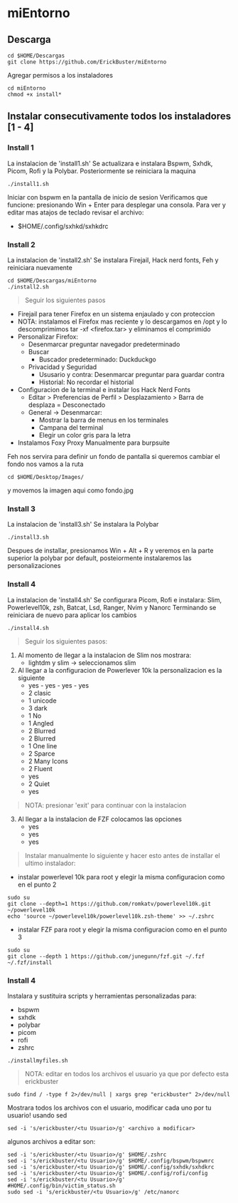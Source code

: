 # miEntorno
## Descarga
```
cd $HOME/Descargas
git clone https://github.com/ErickBuster/miEntorno
```
Agregar permisos a los instaladores
```
cd miEntorno
chmod +x install*
```
## Instalar consecutivamente todos los instaladores [1 - 4]
### Install 1
La instalacion de 'install1.sh'
Se actualizara e instalara Bspwm, Sxhdk, Picom, Rofi y la Polybar. Posteriormente se reiniciara la maquina
```
./install1.sh
```
Iniciar con bspwm en la pantalla de inicio de sesion
Verificamos que funcione: presionando Win + Enter para desplegar una consola.
Para ver y editar mas atajos de teclado revisar el archivo:
- $HOME/.config/sxhkd/sxhkdrc

### Install 2
La instalacion de 'install2.sh'
Se instalara Firejail, Hack nerd fonts, Feh y reiniciara nuevamente
```
cd $HOME/Descargas/miEntorno
./install2.sh
```
> Seguir los siguientes pasos
- Firejail para tener Firefox en un sistema enjaulado y con proteccion
- NOTA: instalamos el Firefox mas reciente y lo descargamos en /opt y lo descomprimimos tar -xf <firefox.tar> y eliminamos el comprimido
- Personalizar Firefox:
  - Desenmarcar preguntar navegador predeterminado
  - Buscar
    - Buscador predeterminado: Duckduckgo
  - Privacidad y Seguridad
    - Ususario y contra: Desenmarcar preguntar para guardar contra
    - Historial: No recordar el historial
- Configuracion de la terminal e instalar los Hack Nerd Fonts
  - Editar > Preferencias de Perfil > Desplazamiento > Barra de desplaza = Desconectado
  - General -> Desenmarcar:
    - Mostrar la barra de menus en los terminales
    - Campana del terminal
    - Elegir un color gris para la letra
- Instalamos Foxy Proxy Manualmente para burpsuite

Feh nos servira para definir un fondo de pantalla
si queremos cambiar el fondo nos vamos a la ruta
```
cd $HOME/Desktop/Images/
```
y movemos la imagen aqui como fondo.jpg

### Install 3
La instalacion de 'install3.sh'
Se instalara la Polybar 
```
./install3.sh
```
Despues de installar, presionamos Win + Alt + R
y veremos en la parte superior la polybar por default, posteiormente instalaremos las personalizaciones

### Install 4
La instalacion de 'install4.sh'
Se configurara Picom, Rofi e instalara: Slim, Powerlevel10k, zsh, Batcat, Lsd, Ranger, Nvim y Nanorc
Terminando se reiniciara de nuevo para aplicar los cambios
```
./install4.sh
```
> Seguir los siguientes pasos:
1. Al momento de llegar a la instalacion de Slim nos mostrara:
   - lightdm y slim -> seleccionamos slim
2. Al llegar a la configuracion de Powerlever 10k la personalizacion es la siguiente
   - yes - yes - yes - yes
   - 2 clasic
   - 1 unicode
   - 3 dark
   - 1 No
   - 1 Angled
   - 2 Blurred
   - 2 Blurred
   - 1 One line
   - 2 Sparce
   - 2 Many Icons
   - 2 Fluent
   - yes
   - 2 Quiet
   - yes
> NOTA: presionar 'exit' para continuar con la instalacion
3. Al llegar a la instalacion de FZF colocamos las opciones
   - yes
   - yes
   - yes

> Instalar manualmente lo siguiente y hacer esto antes de installar el ultimo instalador:
  - instalar powerlevel 10k para root y elegir la misma configuracion como en el punto 2
```
sudo su
git clone --depth=1 https://github.com/romkatv/powerlevel10k.git ~/powerlevel10k
echo 'source ~/powerlevel10k/powerlevel10k.zsh-theme' >> ~/.zshrc
```
  - instalar FZF para root y elegir la misma configuracion como en el punto 3
```
sudo su
git clone --depth 1 https://github.com/junegunn/fzf.git ~/.fzf
~/.fzf/install
```
### Install 4
Instalara y sustituira scripts y herramientas personalizadas para:
- bspwm
- sxhdk
- polybar
- picom
- rofi
- zshrc
```
./installmyfiles.sh
```
>NOTA: editar en todos los archivos el usuario ya que por defecto esta erickbuster
```
sudo find / -type f 2>/dev/null | xargs grep "erickbuster" 2>/dev/null
```
Mostrara todos los archivos con el usuario, modificar cada uno por tu usuario! usando sed 
```
sed -i 's/erickbuster/<tu Usuario>/g' <archivo a modificar>
```
algunos archivos a editar son:
```
sed -i 's/erickbuster/<tu Usuario>/g' $HOME/.zshrc
sed -i 's/erickbuster/<tu Usuario>/g' $HOME/.config/bspwm/bspwmrc
sed -i 's/erickbuster/<tu Usuario>/g' $HOME/.config/sxhdk/sxhdkrc
sed -i 's/erickbuster/<tu Usuario>/g' $HOME/.config/rofi/config
sed -i 's/erickbuster/<tu Usuario>/g' #HOME/.config/bin/victim_status.sh
sudo sed -i 's/erickbuster/<tu Usuario>/g' /etc/nanorc
```
